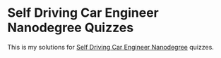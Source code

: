 # Self Driving Car Engineer Nanodegree Quizzes

This is my solutions for [Self Driving Car Engineer Nanodegree][] quizzes.

[Self Driving Car Engineer Nanodegree]: https://www.udacity.com/course/self-driving-car-engineer-nanodegree--nd013 
